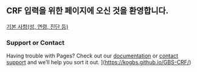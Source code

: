 ## CRF 입력을 위한 페이지에 오신 것을 환영합니다.  

[기본 사항(성, 연령, 진단 등)](https://airtable.com/shrlrkom07zUcJrzi)  

### Support or Contact

Having trouble with Pages? Check out our [documentation](https://docs.github.com/categories/github-pages-basics/) or [contact support](https://support.github.com/contact) and we’ll help you sort it out.
](https://kogbs.github.io/GBS-CRF/)
